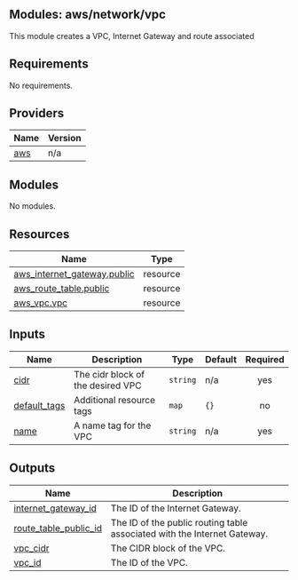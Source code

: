 ## Modules: aws/network/vpc

This module creates a VPC, Internet Gateway and route associated

## Requirements

No requirements.

## Providers

| Name | Version |
|------|---------|
| <a name="provider_aws"></a> [aws](#provider\_aws) | n/a |

## Modules

No modules.

## Resources

| Name | Type |
|------|------|
| [aws_internet_gateway.public](https://registry.terraform.io/providers/hashicorp/aws/latest/docs/resources/internet_gateway) | resource |
| [aws_route_table.public](https://registry.terraform.io/providers/hashicorp/aws/latest/docs/resources/route_table) | resource |
| [aws_vpc.vpc](https://registry.terraform.io/providers/hashicorp/aws/latest/docs/resources/vpc) | resource |

## Inputs

| Name | Description | Type | Default | Required |
|------|-------------|------|---------|:--------:|
| <a name="input_cidr"></a> [cidr](#input\_cidr) | The cidr block of the desired VPC | `string` | n/a | yes |
| <a name="input_default_tags"></a> [default\_tags](#input\_default\_tags) | Additional resource tags | `map` | `{}` | no |
| <a name="input_name"></a> [name](#input\_name) | A name tag for the VPC | `string` | n/a | yes |

## Outputs

| Name | Description |
|------|-------------|
| <a name="output_internet_gateway_id"></a> [internet\_gateway\_id](#output\_internet\_gateway\_id) | The ID of the Internet Gateway. |
| <a name="output_route_table_public_id"></a> [route\_table\_public\_id](#output\_route\_table\_public\_id) | The ID of the public routing table associated with the Internet Gateway. |
| <a name="output_vpc_cidr"></a> [vpc\_cidr](#output\_vpc\_cidr) | The CIDR block of the VPC. |
| <a name="output_vpc_id"></a> [vpc\_id](#output\_vpc\_id) | The ID of the VPC. |
